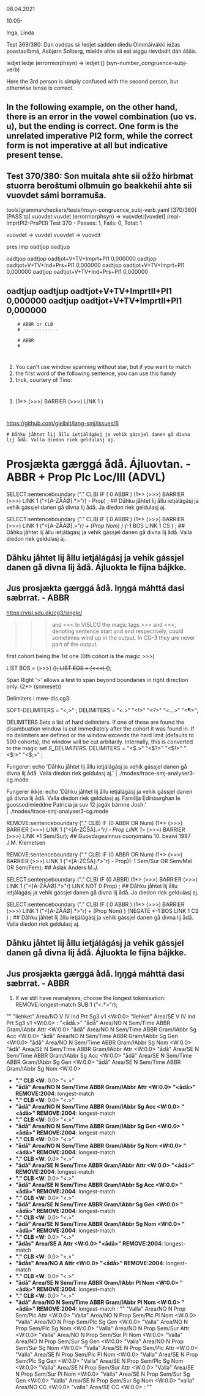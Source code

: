 08.04.2021

10:05-

Inga, Linda

Test 369/380: Dan ovddas sii ledjet sádden dieđu Olmmáivákki iežas poastaolbmá, Asbjørn Solberg, mielde ahte sii eat aiggu rievdadit dán áššis.

ledjet:ledje (errormorphsyn) => ledjet:[] (syn-number_congruence-subj-verb)

Here the 3rd person is simply confused with the second person, but otherwise tense is correct.

In the following example, on the other hand, there is an error in the vowel combination (uo vs. u), but the ending is correct. One form is the unrelated imperative Pl2 form, while the correct form is not imperative at all but indicative present tense.
----------
Test 370/380: Son muitala ahte sii ožžo hirbmat stuorra beroštumi olbmuin go beakkehii ahte sii vuovdet sámi borramuša.
----------
tools/grammarcheckers/tests/msyn-congruence_subj-verb.yaml
[370/380][PASS tp] vuovdet:vuvdet (errormorphsyn) => vuovdet:[vuvdet] (real-ImprtPl2-PrsPl3)
Test 370 - Passes: 1, Fails: 0, Total: 1

vuovdet -> vuvdet
vuovdet -> vuovdit

pres        imp
oadtjop oadtjup

oadtjop
oadtjop        oadtjot+V+TV+Imprt+Pl1        0,000000
oadtjop        oadtjot+V+TV+Ind+Prs+Pl1        0,000000
oadtjop        oadtjot+V+TV+Imprt+Pl1        0,000000
oadtjop        oadtjot+V+TV+Ind+Prs+Pl1        0,000000

oadtjup
oadtjup        oadtjot+V+TV+ImprtII+Pl1        0,000000
oadtjup        oadtjot+V+TV+ImprtII+Pl1        0,000000
-----------------

        # ABBR or CLB
        # -------------

        # ABBR
        #
#
1. You can't use window spanning without star, but if you want to match
1. the first word of the following sentence, you can use this handy
1. trick, courtery of Tino:
#
1.   (1*> (>>>) BARRIER (>>>) LINK 1 <firstWordOfFollowingSentence>)
#

https://github.com/giellalt/lang-smj/issues/6

    # Dåhku jåhtet lij ållu ietjálágásj ja vehik gássjel danen gå divna lij ådå. Valla diedon riek geldulasj aj.



   #  Prosjækta gærggá ådå. Ájluovtan. - ABBR + Prop Plc Loc/Ill (ADVL)

SELECT:sentenceboundary ("." CLB) IF ( 0 ABBR ) (1*> (>>>) BARRIER (>>>) LINK 1 ("<[A-ZÅÁØ].*>"r) - Prop) ;
    ## Dåhku jåhtet lij ållu ietjálágásj ja vehik gássjel danen gå divna lij ådå. Ja diedon riek geldulasj aj.

SELECT:sentenceboundary ("." CLB) IF ( 0 ABBR ) (1*> (>>>) BARRIER (>>>) LINK 1 ("<[A-ZÅÁØ].*>"r) + (Prop Nom) ) (*-1 BOS LINK 1  CS ) ;
    ## Dåhku jåhtet lij ållu ietjálágásj ja vehik gássjel danen gå divna lij ådå. Valla diedon riek geldulasj aj.
   ## Dåhku jåhtet lij ållu ietjálágásj ja vehik gássjel danen gå divna lij ådå. Ájluokta le fijna bájkke.
   ## Jus prosjækta gærggá ådå. Iŋŋgá máhttá dasi sæbrrat. - ABBR

https://visl.sdu.dk/cg3/single/

>>> and <<<
In VISLCG the magic tags >>> and <<<, denoting sentence start and end respectively, could sometimes wind up in the output. In CG-3 they are never part of the output.

first cohort being the 1st one (0th cohort is the magic >>>)

LIST BOS = (>>>) (<s>);
LIST EOS = (<<<) (</s>);

Span Right
'>' allows a test to span beyond boundaries in right direction only.
        (2*> (someset))

Delimiters i mwe-dis.cg3:

SOFT-DELIMITERS = "<,>" ;
DELIMITERS = "<.>" "<!>" "<?>" "<...>" "<¶>";

DELIMITERS
Sets a list of hard delimiters. If one of these are found the disambuation window is cut immediately after the cohort it was found in. If no delimiters are defined or the window exceeds the hard limit (defaults to 500 cohorts), the window will be cut arbitarily. Internally, this is converted to the magic set _S_DELIMITERS_.
      DELIMITERS = "<$.>" "<$?>" "<$!>" "<$:>" "<$\;>" ;



Fungerer:
echo 'Dåhku jåhtet lij ållu ietjálágásj ja vehik gássjel danen gå divna lij ådå. Valla diedon riek geldulasj aj.' | ./modes/trace-smj-analyser3-cg.mode

Fungerer ikkje:
echo 'Dåhku jåhtet lij ållu ietjálágásj ja vehik gássjel danen gå divna lij ådå. Valla diedon riek geldulasj aj. Famillja Edinburghan le guossodimieddne Patricia ja suv 12 jagák bárnne Josh.' \
|  ./modes/trace-smj-analyser3-cg.mode




REMOVE:sentenceboundary ("." CLB) IF (0 ABBR OR Num) (1*> (>>>) BARRIER (>>>) LINK 1
("<[A-ZČŠÁ].*>"r) - Prop LINK 1*> (>>>) BARRIER (>>>) LINK *1 Sem/Sur);
        ## Guovdageainnus cuoŋománu 10. beaivi 1997 J.M. Klemetsen


REMOVE:sentenceboundary ("." CLB) IF (0 ABBR OR Num) (1*> (>>>) BARRIER (>>>) LINK 1 ("<[A-ZČŠÁ].*>"r) - Prop)(-1 Sem/Sur OR Sem/Mal OR Sem/Fem);
        ## Aslak Anders M.J.

SELECT:sentenceboundary ("." CLB) IF (0 ABBR) (1*> (>>>) BARRIER (>>>) LINK 1 ("<[A-ZÅÁØ].*>"r) LINK NOT 0 Prop) ;
    ## Dåhku jåhtet lij ållu ietjálágásj ja vehik gássjel danen gå divna lij ådå. Ja diedon riek geldulasj aj.

SELECT:sentenceboundary ("." CLB) IF ( 0 ABBR ) (1*> (>>>) BARRIER (>>>) LINK 1 ("<[A-ZÅÁØ].*>"r) + (Prop Nom) ) (NEGATE *-1 BOS LINK 1  CS ) ;
    ## Dåhku jåhtet lij ållu ietjálágásj ja vehik gássjel danen gå divna lij ådå. Valla diedon riek geldulasj aj.
   ## Dåhku jåhtet lij ållu ietjálágásj ja vehik gássjel danen gå divna lij ådå. Ájluokta le fijna bájkke.
   ## Jus prosjækta gærggá ådå. Iŋŋgá máhttá dasi sæbrrat. - ABBR




1. If we still have reanalyses, choose the longest tokenisation:
REMOVE:longest-match SUB:1 ("<.*>"r);

"<lij>"
        "liehket" Area/NO V IV Ind Prt Sg3 v1 <W:0.0>
        "liehket" Area/SE V IV Ind Prt Sg3 v1 <W:0.0>
:
"<ådå.>"
        "ådå" Area/NO N Sem/Time ABBR Gram/IAbbr Attr <W:0.0>
        "ådå" Area/NO N Sem/Time ABBR Gram/IAbbr Sg Acc <W:0.0>
        "ådå" Area/NO N Sem/Time ABBR Gram/IAbbr Sg Gen <W:0.0>
        "ådå" Area/NO N Sem/Time ABBR Gram/IAbbr Sg Nom <W:0.0>
        "ådå" Area/SE N Sem/Time ABBR Gram/IAbbr Attr <W:0.0>
        "ådå" Area/SE N Sem/Time ABBR Gram/IAbbr Sg Acc <W:0.0>
        "ådå" Area/SE N Sem/Time ABBR Gram/IAbbr Sg Gen <W:0.0>
        "ådå" Area/SE N Sem/Time ABBR Gram/IAbbr Sg Nom <W:0.0>
* **"." CLB <W**: 0.0> "<.>"
* **"ådå" Area/NO N Sem/Time ABBR Gram/IAbbr Attr <W:0.0> "<ådå>" REMOVE:2004**: longest-match
* **"." CLB <W**: 0.0> "<.>"
* **"ådå" Area/NO N Sem/Time ABBR Gram/IAbbr Sg Acc <W:0.0> "<ådå>" REMOVE:2004**: longest-match
* **"." CLB <W**: 0.0> "<.>"
* **"ådå" Area/NO N Sem/Time ABBR Gram/IAbbr Sg Gen <W:0.0> "<ådå>" REMOVE:2004**: longest-match
* **"." CLB <W**: 0.0> "<.>"
* **"ådå" Area/NO N Sem/Time ABBR Gram/IAbbr Sg Nom <W:0.0> "<ådå>" REMOVE:2004**: longest-match
* **"." CLB <W**: 0.0> "<.>"
* **"ådå" Area/SE N Sem/Time ABBR Gram/IAbbr Attr <W:0.0> "<ådå>" REMOVE:2004**: longest-match
* **"." CLB <W**: 0.0> "<.>"
* **"ådå" Area/SE N Sem/Time ABBR Gram/IAbbr Sg Acc <W:0.0> "<ådå>" REMOVE:2004**: longest-match
* **"." CLB <W**: 0.0> "<.>"
* **"ådå" Area/SE N Sem/Time ABBR Gram/IAbbr Sg Gen <W:0.0> "<ådå>" REMOVE:2004**: longest-match
* **"." CLB <W**: 0.0> "<.>"
* **"ådå" Area/SE N Sem/Time ABBR Gram/IAbbr Sg Nom <W:0.0> "<ådå>" REMOVE:2004**: longest-match
* **"." CLB <W**: 0.0> "<.>"
* **"ådås" Area/SE A Attr <W:0.0> "<ådå>" REMOVE:2004**: longest-match
* **"." CLB <W**: 0.0> "<.>"
* **"ådås" Area/NO A Attr <W:0.0> "<ådå>" REMOVE:2004**: longest-match
* **"." CLB <W**: 0.0> "<.>"
* **"ådå" Area/SE N Sem/Time ABBR Gram/IAbbr Pl Nom <W:0.0> "<ådå>" REMOVE:2004**: longest-match
* **"." CLB <W**: 0.0> "<.>"
* **"ådå" Area/NO N Sem/Time ABBR Gram/IAbbr Pl Nom <W:0.0> "<ådå>" REMOVE:2004**: longest-match
:
"<Valla>"
        "Valla" Area/NO N Prop Sem/Plc Attr <W:0.0>
        "Valla" Area/NO N Prop Sem/Plc Pl Nom <W:0.0>
        "Valla" Area/NO N Prop Sem/Plc Sg Gen <W:0.0>
        "Valla" Area/NO N Prop Sem/Plc Sg Nom <W:0.0>
        "Valla" Area/NO N Prop Sem/Sur Attr <W:0.0>
        "Valla" Area/NO N Prop Sem/Sur Pl Nom <W:0.0>
        "Valla" Area/NO N Prop Sem/Sur Sg Gen <W:0.0>
        "Valla" Area/NO N Prop Sem/Sur Sg Nom <W:0.0>
        "Valla" Area/SE N Prop Sem/Plc Attr <W:0.0>
        "Valla" Area/SE N Prop Sem/Plc Pl Nom <W:0.0>
        "Valla" Area/SE N Prop Sem/Plc Sg Gen <W:0.0>
        "Valla" Area/SE N Prop Sem/Plc Sg Nom <W:0.0>
        "Valla" Area/SE N Prop Sem/Sur Attr <W:0.0>
        "Valla" Area/SE N Prop Sem/Sur Pl Nom <W:0.0>
        "Valla" Area/SE N Prop Sem/Sur Sg Gen <W:0.0>
        "Valla" Area/SE N Prop Sem/Sur Sg Nom <W:0.0>
        "valla" Area/NO CC <W:0.0>
        "valla" Area/SE CC <W:0.0>
:
"<diedon>"


